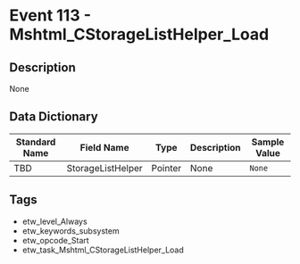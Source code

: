 # Event 113 - Mshtml_CStorageListHelper_Load

## Description
None

## Data Dictionary
|Standard Name|Field Name|Type|Description|Sample Value|
|---|---|---|---|---|
|TBD|StorageListHelper|Pointer|None|`None`|

## Tags
* etw_level_Always
* etw_keywords_subsystem
* etw_opcode_Start
* etw_task_Mshtml_CStorageListHelper_Load